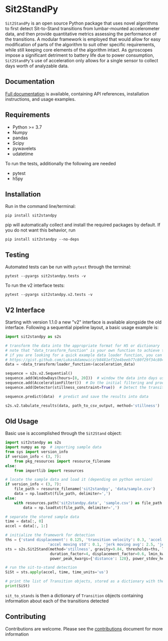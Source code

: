 # Sit2StandPy
``Sit2StandPy`` is an open source Python package that uses novel algorithms to first detect Sit-to-Stand transitions 
from lumbar-mounted accelerometer data, and then provide quantitative metrics assessing the performance of the 
transitions. A modular framework is employed that would allow for easy modification of parts of the algorithm to suit 
other specific requirements, while still keeping core elements of the algorithm intact. As gyroscopes impose a 
significant detriment to battery life due to power consumption, ``Sit2StandPy``'s use of acceleration only allows for
a single sensor to collect days worth of analyzable data.

## Documentation

[Full documentation](https://sit2standpy.readthedocs.io/en/latest/) is available, containing API references, 
installation instructions, and usage examples.


## Requirements

- Python >= 3.7
- Numpy
- pandas
- Scipy 
- pywavelets
- udatetime

To run the tests, additionally the following are needed

- pytest
- h5py

## Installation

Run in the command line/terminal:

```shell script
pip install sit2standpy
```

pip will automatically collect and install the required packages by default. If you do not want this behavior, run

```shell script
pip install sit2standpy --no-deps
```


## Testing

Automated tests can be run with ``pytest`` through the terminal:

```shell script
pytest --pyargs sit2standpy.tests -v
```

To run the v2 interface tests:
```shell script
pytest --pyargs sit2standpy.v2.tests -v
```

## V2 Interface

Starting with version 1.1.0 a new "v2" interface is available alongside the old interface. Following a sequential
pipeline layout, a basic usage example is:

```python
import sit2standpy as s2s

# transform the data into the appropriate format for H5 or dictionary
# note that "data_transform_function" is your own function to achieve the appropriate format
# if you are looking for a quick example data loader function, you can use the one at
# https://gist.github.com/LukasAdamowicz/b8481ef32e4beeb77c80f29f34c8045e
data = <data_transform/loader_function>(acceleration_data)

sequence = s2s.v2.Sequential()
sequence.add(WindowDays(hours=[8, 20]))  # window the data into days using only the hours from 8:00 to 20:00
sequence.add(AccelerationFilter())  # Do the initial filtering and processing required
sequence.add(Detector(stillness_constraint=True))  # Detect the transitions using the stillness constraint

sequence.predict(data)  # predict and save the results into data

s2s.v2.tabulate_results(data, path_to_csv_output, method='stillness')  # tabulate the results to a csv for easy reading
```


## Old Usage

Basic use is accomplished through the ``Sit2Stand`` object:

```python
import sit2standpy as s2s
import numpy as np  # importing sample data
from sys import version_info
if version_info < (3, 7):
    from pkg_resources import resource_filename
else:
    from importlib import resources

# locate the sample data and load it (depending on python version)
if version_info < (3, 7):
    file_path = resource_filename('sit2standpy', 'data/sample.csv')
    data = np.loadtxt(file_path, delimiter=',')
else:
    with resources.path('sit2standpy.data', 'sample.csv') as file_path:
        data = np.loadtxt(file_path, delimiter=',')

# separate the stored sample data
time = data[:, 0]
accel = data[:, 1:]

# initialize the framework for detection
ths = {'stand displacement': 0.125, 'transition velocity': 0.3, 'accel moving avg': 0.15,
                   'accel moving std': 0.1, 'jerk moving avg': 2.5, 'jerk moving std': 3}
sts = s2s.Sit2Stand(method='stillness', gravity=9.84, thresholds=ths, long_still=0.3, still_window=0.3,
                    duration_factor=4, displacement_factor=0.6, lmin_kwargs={'height': -9.5}, power_band=[0, 0.5],
                    power_peak_kwargs={'distance': 128}, power_stdev_height=True)

# run the sit-to-stand detection
SiSt = sts.apply(accel, time, time_units='us')

# print the list of Transition objects, stored as a dictionary with the time they occurred
print(SiSt)
```

`sit_to_stands` is then a dictionary of `Transition` objects containing information about each of the transitions 
detected


## Contributing

Contributions are welcome.  Please see the [contributions](https://github.com/PfizerRD/sit2standpy/blob/master/CONTRIBUTING.md) document for more information


